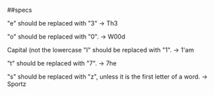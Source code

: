 ##specs 

"e" should be replaced with "3" -> Th3

"o" should be replaced with "0". -> W00d

Capital (not the lowercase "I" should be replaced with "1". -> 1'am

"t" should be replaced with "7". -> 7he

"s" should be replaced with "z", unless it is the first letter of a word. -> Sportz